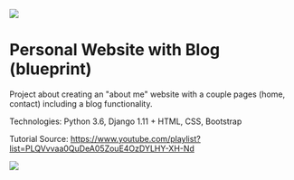 ![](https://pythonprogramming.net/static/images/categories/django.png)

# Personal Website with Blog (blueprint)
Project about creating an "about me" website with a couple pages (home, contact) including a blog functionality.

Technologies: Python 3.6, Django 1.11 + HTML, CSS, Bootstrap

Tutorial Source: https://www.youtube.com/playlist?list=PLQVvvaa0QuDeA05ZouE4OzDYLHY-XH-Nd

![](https://pythonprogramming.net/static/images/django/django-webserver-complete-tutorial.png)
